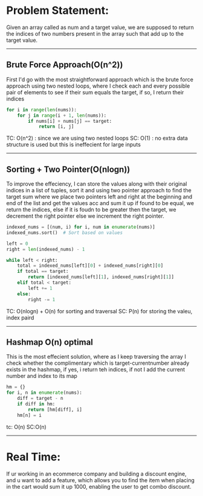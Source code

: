 # Problem Statement: 
Given an array called as num and a target value, we are supposed to return the 
indices of two numbers present in the array such that add up to the target value.

---

## Brute Force Approach(O(n^2))
First I'd go with the most straightforward approach which is the brute force 
approach using two nested loops, where I check each and every possible pair of 
elements to see if their sum equals the target, if so, I return their indices

```py
for i in range(len(nums)):
    for j in range(i + 1, len(nums)):
        if nums[i] + nums[j] == target:
            return [i, j]
```
TC: O(n^2) : since we are using two nested loops
SC: O(1) : no extra data structure is used
but this is ineffecient for large inputs 

---

## Sorting + Two Pointer(O(nlogn))

To improve the effeciency, I can store the values along with their original indices
in a list of tuples, sort it and using two pointer approach to find the target sum 
where we place two pointers left and right at the beginning and end of the list
and get the values acc and sum it up if found to be equal, we return the indices, else if
it is foudn to be greater then the target, we decrement the right pointer else 
we increment the right pointer.

```py
indexed_nums = [(num, i) for i, num in enumerate(nums)]
indexed_nums.sort()  # Sort based on values

left = 0
right = len(indexed_nums) - 1

while left < right:
    total = indexed_nums[left][0] + indexed_nums[right][0]
    if total == target:
        return [indexed_nums[left][1], indexed_nums[right][1]]
    elif total < target:
        left += 1
    else:
        right -= 1
```
TC: O(nlogn) + O(n)
for sorting and traversal 
SC: P(n) for storing the valeu, index paird 

---

## Hashmap O(n) optimal 

This is the most effecient solution, where as I keep traversing the array 
I check whether the complimentary which is target-currentnumber already 
exists in the hashmap, if yes, i return teh indices, if not I add the current 
number and index to its map


```py
hm = {}
for i, n in enumerate(nums):
    diff = target - n
    if diff in hm:
        return [hm[diff], i]
    hm[n] = i
```
tc: O(n)
SC:O(n)

---

# Real Time: 

If ur working in an ecommerce company and building a discount engine, 
and u want to add a feature, which allows you to find the item when placing in the cart 
would sum it up 1000, enabling the user to get combo discount.


